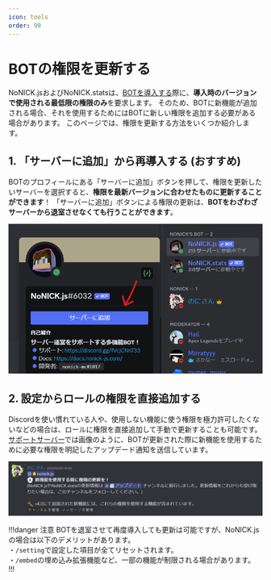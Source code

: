 ```yaml
---
icon: tools
order: 99
---
```


# BOTの権限を更新する
NoNICK.jsおよびNoNICK.statsは、[BOTを導入する](/tutorial/introduction.md)際に、**導入時のバージョンで使用される最低限の権限のみ**を要求します。
そのため、BOTに新機能が追加される場合、それを使用するためにはBOTに新しい権限を追加する必要がある場合があります。
このページでは、権限を更新する方法をいくつか紹介します。

## 1. 「サーバーに追加」から再導入する (おすすめ)
BOTのプロフィールにある「サーバーに追加」ボタンを押して、権限を更新したいサーバーを選択すると、**権限を最新バージョンに合わせたものに更新することができます**！
「サーバーに追加」ボタンによる権限の更新は、**BOTをわざわざサーバーから退室させなくても行うことができます**。

![](/static/tutorial/introduction/1.png)

## 2. 設定からロールの権限を直接追加する
Discordを使い慣れている人や、使用しない機能に使う権限を極力許可したくないなどの場合は、ロールに権限を直接追加して手動で更新することも可能です。
[サポートサーバー](https://discord.gg/fVcjCNn733)では画像のように、BOTが更新された際に新機能を使用するために必要な権限を明記したアップデード通知を送信しています。

![](/static/tutorial/updateBotPermission/1.png)

!!!danger 注意
BOTを退室させて再度導入しても更新は可能ですが、NoNICK.jsの場合は以下のデメリットがあります。  
・`/setting`で設定した項目が全てリセットされます。  
・`/embed`の埋め込み拡張機能など、一部の機能が制限される場合があります。
!!!
